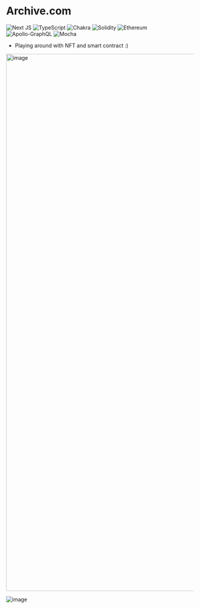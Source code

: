 # Archive.com

![Next JS](https://img.shields.io/badge/Next-black?style=for-the-badge&logo=next.js&logoColor=white)
![TypeScript](https://img.shields.io/badge/typescript-%23007ACC.svg?style=for-the-badge&logo=typescript&logoColor=white)
![Chakra](https://img.shields.io/badge/chakra-%234ED1C5.svg?style=for-the-badge&logo=chakraui&logoColor=white)
![Solidity](https://img.shields.io/badge/Solidity-%23363636.svg?style=for-the-badge&logo=solidity&logoColor=white)
![Ethereum](https://img.shields.io/badge/Ethereum-3C3C3D?style=for-the-badge&logo=Ethereum&logoColor=white)
![Apollo-GraphQL](https://img.shields.io/badge/-ApolloGraphQL-311C87?style=for-the-badge&logo=apollo-graphql)
![Mocha](https://img.shields.io/badge/-mocha-%238D6748?style=for-the-badge&logo=mocha&logoColor=white)

- Playing around with NFT and smart contract :)

<img width="1438" alt="image" src="https://user-images.githubusercontent.com/87960642/213504255-d9586f97-28dc-41f2-81d2-d0a9983f576f.png">

![image](https://user-images.githubusercontent.com/87960642/213505911-bdca4ec6-a4c5-4107-9f84-d7b4ea8fe255.png)